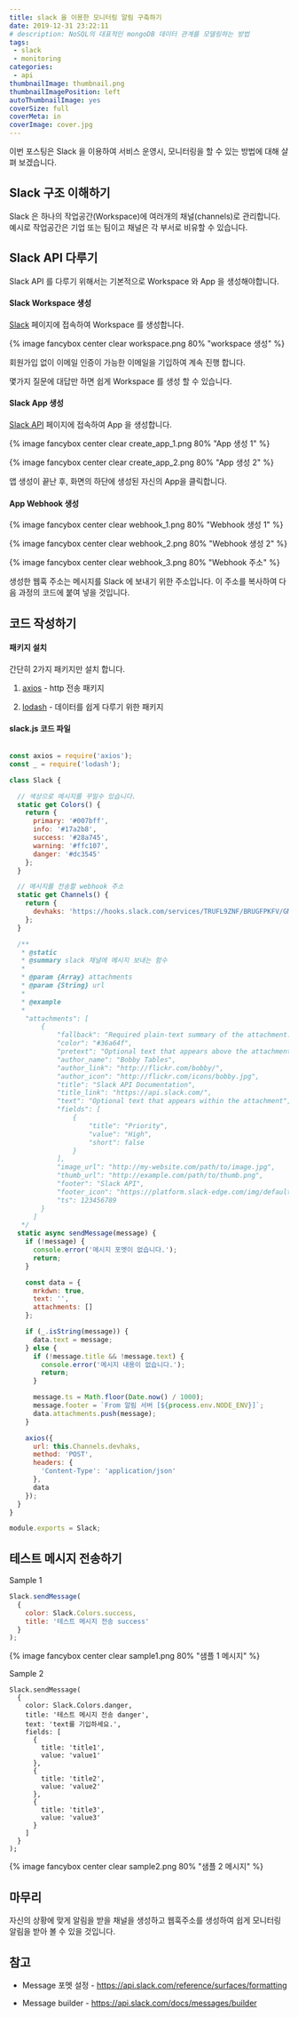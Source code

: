 ```yaml
---
title: slack 을 이용한 모니터링 알림 구축하기
date: 2019-12-31 23:22:11
# description: NoSQL의 대표적인 mongoDB 데이터 관계를 모델링하는 방법
tags:
 - slack
 - monitoring
categories:
 - api
thumbnailImage: thumbnail.png
thumbnailImagePosition: left
autoThumbnailImage: yes
coverSize: full
coverMeta: in
coverImage: cover.jpg
---
```


이번 포스팅은 Slack 을 이용하여 서비스 운영시, 모니터링을 할 수 있는 방법에 대해 살펴 보겠습니다.

<!-- excerpt -->


## Slack 구조 이해하기

Slack 은 하나의 작업공간(Workspace)에 여러개의 채널(channels)로 관리합니다. 
예시로 작업공간은 기업 또는 팀이고 채널은 각 부서로 비유할 수 있습니다.

## Slack API 다루기

Slack API 를 다루기 위해서는 기본적으로 Workspace 와 App 을 생성해야합니다.

#### Slack Workspace 생성

[Slack](#https://slack.com/) 페이지에 접속하여 Workspace 를 생성합니다.

{% image fancybox center clear workspace.png 80% "workspace 생성" %}

회원가입 없이 이메일 인증이 가능한 이메일을 기입하여 계속 진행 합니다.

몇가지 질문에 대답만 하면 쉽게 Workspace 를 생성 할 수 있습니다.

#### Slack App 생성

[Slack API](#https://api.slack.com/apps) 페이지에 접속하여 App 을 생성합니다.

{% image fancybox center clear create_app_1.png 80% "App 생성 1" %}

{% image fancybox center clear create_app_2.png 80% "App 생성 2" %}

앱 생성이 끝난 후, 화면의 하단에 생성된 자신의 App을 클릭합니다.

#### App Webhook 생성

{% image fancybox center clear webhook_1.png 80% "Webhook 생성 1" %}

{% image fancybox center clear webhook_2.png 80% "Webhook 생성 2" %}

{% image fancybox center clear webhook_3.png 80% "Webhook 주소" %}

생성한 웹훅 주소는 메시지를 Slack 에 보내기 위한 주소입니다. 이 주소를 복사하여 다음 과정의 코드에 붙여 넣을 것입니다.

## 코드 작성하기

#### 패키지 설치

간단히 2가지 패키지만 설치 합니다.

1. [axios](#https://www.npmjs.com/package/axios) - http 전송 패키지

2. [lodash](#https://www.npmjs.com/package/lodash) - 데이터를 쉽게 다루기 위한 패키지

#### slack.js 코드 파일

```js

const axios = require('axios');
const _ = require('lodash');

class Slack {

  // 색상으로 메시지를 꾸밀수 있습니다.
  static get Colors() {
    return {
      primary: '#007bff',
      info: '#17a2b8',
      success: '#28a745',
      warning: '#ffc107',
      danger: '#dc3545'
    };
  }

  // 메시지를 전송할 webhook 주소
  static get Channels() {
    return {
      devhaks: 'https://hooks.slack.com/services/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'
    };
  }

  /**
   * @static
   * @summary slack 채널에 메시지 보내는 함수
   * 
   * @param {Array} attachments
   * @param {String} url
   * 
   * @example
   * 
    "attachments": [
        {
            "fallback": "Required plain-text summary of the attachment.",
            "color": "#36a64f",
            "pretext": "Optional text that appears above the attachment block",
            "author_name": "Bobby Tables",
            "author_link": "http://flickr.com/bobby/",
            "author_icon": "http://flickr.com/icons/bobby.jpg",
            "title": "Slack API Documentation",
            "title_link": "https://api.slack.com/",
            "text": "Optional text that appears within the attachment",
            "fields": [
                {
                    "title": "Priority",
                    "value": "High",
                    "short": false
                }
            ],
            "image_url": "http://my-website.com/path/to/image.jpg",
            "thumb_url": "http://example.com/path/to/thumb.png",
            "footer": "Slack API",
            "footer_icon": "https://platform.slack-edge.com/img/default_application_icon.png",
            "ts": 123456789
        }
      ]
   */
  static async sendMessage(message) {
    if (!message) {
      console.error('메시지 포멧이 없습니다.');
      return;
    }

    const data = {
      mrkdwn: true,
      text: '',
      attachments: []
    };

    if (_.isString(message)) {
      data.text = message;
    } else {
      if (!message.title && !message.text) {
        console.error('메시지 내용이 없습니다.');
        return;
      }

      message.ts = Math.floor(Date.now() / 1000);
      message.footer = `From 알림 서버 [${process.env.NODE_ENV}]`;
      data.attachments.push(message);
    }

    axios({
      url: this.Channels.devhaks,
      method: 'POST',
      headers: {
        'Content-Type': 'application/json'
      },
      data
    });
  }
}

module.exports = Slack;


```

## 테스트 메시지 전송하기

Sample 1
```js
Slack.sendMessage(
  {
    color: Slack.Colors.success,
    title: '테스트 메시지 전송 success'
  }
);
```

{% image fancybox center clear sample1.png 80% "샘플 1 메시지" %}

Sample 2
```
Slack.sendMessage(
  {
    color: Slack.Colors.danger,
    title: '테스트 메시지 전송 danger',
    text: 'text를 기입하세요.',
    fields: [
      {
        title: 'title1',
        value: 'value1'
      },
      {
        title: 'title2',
        value: 'value2'
      },
      {
        title: 'title3',
        value: 'value3'
      }
    ]
  }
);

```

{% image fancybox center clear sample2.png 80% "샘플 2 메시지" %}


## 마무리

자신의 상황에 맞게 알림을 받을 채널을 생성하고 웹훅주소를 생성하여 쉽게 모니터링 알림을 받아 볼 수 있을 것입니다.

## 참고

- Message 포멧 설정 - https://api.slack.com/reference/surfaces/formatting

- Message builder - https://api.slack.com/docs/messages/builder